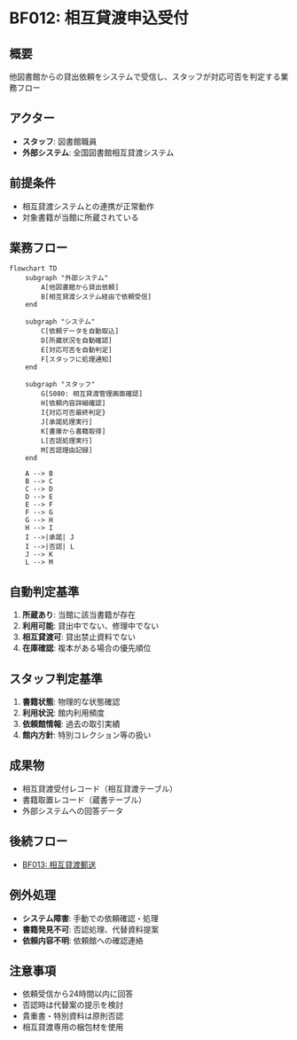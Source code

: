 # BF012: 相互貸渡申込受付

## 概要
他図書館からの貸出依頼をシステムで受信し、スタッフが対応可否を判定する業務フロー

## アクター
- **スタッフ**: 図書館職員
- **外部システム**: 全国図書館相互貸渡システム

## 前提条件
- 相互貸渡システムとの連携が正常動作
- 対象書籍が当館に所蔵されている

## 業務フロー

```mermaid
flowchart TD
    subgraph "外部システム"
        A[他図書館から貸出依頼]
        B[相互貸渡システム経由で依頼受信]
    end
    
    subgraph "システム"
        C[依頼データを自動取込]
        D[所蔵状況を自動確認]
        E[対応可否を自動判定]
        F[スタッフに処理通知]
    end
    
    subgraph "スタッフ"
        G[S080: 相互貸渡管理画面確認]
        H[依頼内容詳細確認]
        I{対応可否最終判定}
        J[承諾処理実行]
        K[書庫から書籍取得]
        L[否認処理実行]
        M[否認理由記録]
    end
    
    A --> B
    B --> C
    C --> D
    D --> E
    E --> F
    F --> G
    G --> H
    H --> I
    I -->|承諾| J
    I -->|否認| L
    J --> K
    L --> M
```

## 自動判定基準
1. **所蔵あり**: 当館に該当書籍が存在
2. **利用可能**: 貸出中でない、修理中でない
3. **相互貸渡可**: 貸出禁止資料でない
4. **在庫確認**: 複本がある場合の優先順位

## スタッフ判定基準
1. **書籍状態**: 物理的な状態確認
2. **利用状況**: 館内利用頻度
3. **依頼館情報**: 過去の取引実績
4. **館内方針**: 特別コレクション等の扱い

## 成果物
- 相互貸渡受付レコード（相互貸渡テーブル）
- 書籍取置レコード（蔵書テーブル）
- 外部システムへの回答データ

## 後続フロー
- [BF013: 相互貸渡郵送](BF013_相互貸渡郵送.md)

## 例外処理
- **システム障害**: 手動での依頼確認・処理
- **書籍発見不可**: 否認処理、代替資料提案
- **依頼内容不明**: 依頼館への確認連絡

## 注意事項
- 依頼受信から24時間以内に回答
- 否認時は代替案の提示を検討
- 貴重書・特別資料は原則否認
- 相互貸渡専用の梱包材を使用